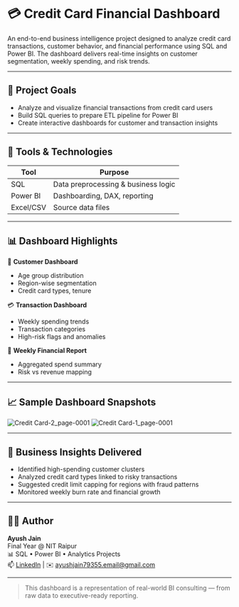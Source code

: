 # 💳 Credit Card Financial Dashboard

An end-to-end business intelligence project designed to analyze credit card transactions, customer behavior, and financial performance using SQL and Power BI. The dashboard delivers real-time insights on customer segmentation, weekly spending, and risk trends.

---

## 📌 Project Goals

- Analyze and visualize financial transactions from credit card users
- Build SQL queries to prepare ETL pipeline for Power BI
- Create interactive dashboards for customer and transaction insights

---

## 🧰 Tools & Technologies

| Tool      | Purpose                                |
|-----------|----------------------------------------|
| SQL       | Data preprocessing & business logic    |
| Power BI  | Dashboarding, DAX, reporting           |
| Excel/CSV | Source data files                      |


---

## 📊 Dashboard Highlights

🧾 **Customer Dashboard**
- Age group distribution
- Region-wise segmentation
- Credit card types, tenure

💳 **Transaction Dashboard**
- Weekly spending trends
- Transaction categories
- High-risk flags and anomalies

📅 **Weekly Financial Report**
- Aggregated spend summary
- Risk vs revenue mapping

---

## 📈 Sample Dashboard Snapshots

![Credit Card-2_page-0001](https://github.com/user-attachments/assets/be9d0d1a-dac7-49f9-9139-184f7ee25695)
![Credit Card-1_page-0001](https://github.com/user-attachments/assets/5b009bf8-b44e-462d-ae74-386e22b3346e)


---

## 🧠 Business Insights Delivered

- Identified high-spending customer clusters
- Analyzed credit card types linked to risky transactions
- Suggested credit limit capping for regions with fraud patterns
- Monitored weekly burn rate and financial growth

---

## 👨‍💻 Author

**Ayush Jain**  
Final Year @ NIT Raipur  
📊 SQL • Power BI • Analytics Projects  
📫 [LinkedIn](https://www.linkedin.com/in/ayushjain2808/) | ✉️ ayushjain79355.email@gmail.com

---

> This dashboard is a representation of real-world BI consulting — from raw data to executive-ready reporting.
